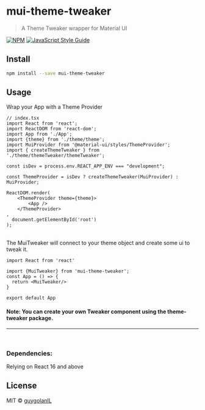 # mui-theme-tweaker

> A Theme Tweaker wrapper for Material UI

[![NPM](https://img.shields.io/npm/v/mui-theme-tweaker.svg)](https://www.npmjs.com/package/mui-theme-tweaker) [![JavaScript Style Guide](https://img.shields.io/badge/code_style-standard-brightgreen.svg)](https://standardjs.com)

## Install

```bash
npm install --save mui-theme-tweaker
```

## Usage
Wrap your App with a Theme Provider
```tsx
// index.tsx
import React from 'react';
import ReactDOM from 'react-dom';
import App from './App';
import {theme} from './theme/theme';
import MuiProvider from '@material-ui/styles/ThemeProvider';
import { createThemeTweaker } from './theme/themeTweaker/themeTweaker';

const isDev = process.env.REACT_APP_ENV === "development";

const ThemeProvider = isDev ? createThemeTweaker(MuiProvider) : MuiProvider;

ReactDOM.render(
    <ThemeProvider theme={theme}>
        <App />
    </ThemeProvider>
,
  document.getElementById('root')
);
```
<br>
The MuiTweaker will connect to your theme object and create some ui to tweak it.


```tsx
import React from 'react'

import {MuiTweaker} from 'mui-theme-tweaker';
const App = () => {
  return <MuiTweaker/>
}

export default App
```

#### Note: You can create your own Tweaker component using the theme-tweaker package.
<hr>
<br>

### Dependencies:
Relying on React 16 and above

## License

MIT © [guygolanIL](https://github.com/guygolanIL)
